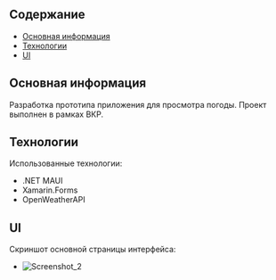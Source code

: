 ## Содержание
* [Основная информация](#основная-информация)
* [Технологии](#технологии)
* [UI](#ui)

## Основная информация
Разработка прототипа приложения для просмотра погоды. Проект выполнен в рамках ВКР.
	
## Технологии
Использованные технологии:
* .NET MAUI
* Xamarin.Forms
* OpenWeatherAPI

## UI
Скриншот основной страницы интерфейса:
* ![Screenshot_2](https://github.com/leekyooroff/WeatherApp/assets/79461763/e4c9f1e8-9be5-4dd8-88ab-be980491a32e)


